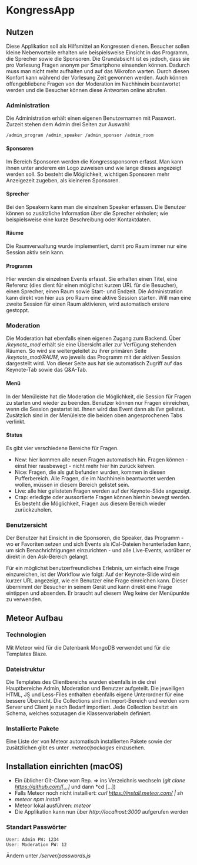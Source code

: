 # KongressApp

## Nutzen
Diese Applikation soll als Hilfsmittel an Kongressen dienen. Besucher sollen kleine Nebenvorteile erhalten wie beispielsweise Einsicht in das Programm, die Sprecher sowie die Sponsoren.
Die Grundabsicht ist es jedoch, dass sie pro Vorlesung Fragen anonym per Smartphone einsenden können.
Dadurch muss man nicht mehr aufhalten und auf das Mikrofon warten. Durch diesen Konfort kann während der Vorlesung Zeit gewonnen werden.
Auch können offengebliebene Fragen von der Moderation im Nachhinein beantwortet werden und die Besucher können diese Antworten online abrufen.

### Administration
Die Administration erhält einen eigenen Benutzernamen mit Passwort.
Zurzeit stehen dem Admin drei Seiten zur Auswahl:
```
/admin_program /admin_speaker /admin_sponsor /admin_room
```
#### Sponsoren
Im Bereich Sponsoren werden die Kongresssponsoren erfasst. Man kann ihnen unter anderem ein Logo zuweisen und wie lange dieses angezeigt werden soll.
So besteht die Möglichkeit, wichtigen Sponsoren mehr Anzeigezeit zugeben, als kleineren Sponsoren.
#### Sprecher
Bei den Speakern kann man die einzelnen Speaker erfassen. Die Benutzer können so zusätzliche Information über die Sprecher einholen;
wie beispielsweise eine kurze Beschreibung oder Kontaktdaten.
#### Räume
Die Raumverwaltung wurde implementiert, damit pro Raum immer nur eine Session aktiv sein kann.
#### Programm
Hier werden die einzelnen Events erfasst. Sie erhalten einen Titel, eine Referenz (dies dient für einen möglichst kurzen URL für die Besucher),
einen Sprecher, einen Raum sowie Start- und Endzeit.
Die Administration kann direkt von hier aus pro Raum eine aktive Session starten.
Will man eine zweite Session für einen Raum aktivieren, wird automatisch erstere gestoppt.

### Moderation
Die Moderation hat ebenfalls einen eigenen Zugang zum Backend. Über */keynote_mod* erhält sie eine Übersicht
aller zur Verfügung stehenden Räumen. So wird sie weitergeleitet zu ihrer primären Seite */keynote_mod/RAUM*,
wo jeweils das Programm mit der aktiven Session dargestellt wird.
Von dieser Seite aus hat sie automatisch Zugriff auf das Keynote-Tab sowie das Q&A-Tab.
#### Menü
In der Menüleiste hat die Moderation die Möglichkeit, die Session für Fragen zu starten und wieder zu beenden.
Benutzer können nur Fragen einreichen, wenn die Session gestartet ist. Ihnen wird das Event dann als *live* gelistet.
Zusätzlich sind in der Menüleiste die beiden oben angesprochenen Tabs verlinkt.
#### Status
Es gibt vier verschiedene Bereiche für Fragen.
* New: hier kommen alle neuen Fragen automatisch hin. Fragen können - einst hier rausbewegt - nicht mehr hier hin zurück kehren.
* Nice: Fragen, die als gut befunden wurden, kommen in diesen Pufferbereich. Alle Fragen, die im Nachhinein beantwortet werden wollen, müssen in diesem Bereich gelistet sein.
* Live: alle hier gelisteten Fragen werden auf der Keynote-Slide angezeigt.
* Crap: erledigte oder aussortierte Fragen können hierhin bewegt werden. Es besteht die Möglichkeit, Fragen aus diesem Bereich wieder zurückzuholen.

### Benutzersicht
Der Benutzer hat Einsicht in die Sponsoren, die Speaker, das Programm - wo er Favoriten setzen und sich Events als iCal-Dateien herunterladen kann,
um sich Benachrichtigungen einzurichten - und alle Live-Events, worüber er direkt in den Ask-Bereich gelangt.

Für ein möglichst benutzerfreundliches Erlebnis, um einfach eine Frage einzureichen, ist der Workflow wie folgt:
Auf der Keynote-Slide wird ein kurzer URL angezeigt, wie ein Benutzer eine Frage einreichen kann.
Dieser übernimmt der Besucher in seinem Gerät und kann direkt eine Frage eintippen und absenden. Er braucht auf diesem Weg keine der
Menüpunkte zu verwenden.

## Meteor Aufbau
### Technologien
Mit Meteor wird für die Datenbank MongoDB verwendet und für die Templates Blaze.

### Dateistruktur
Die Templates des Clientbereichs wurden ebenfalls in die drei Hauptbereiche Admin, Moderation und Benutzer aufgeteilt.
Die jeweiligen HTML, JS und Less-Files enthalten ebenfalls eigene Unterordner für eine bessere Übersicht.
Die Collections sind im Import-Bereich und werden vom Server und Client je nach Bedarf importiert.
Jede Collection besitzt ein Schema, welches sozusagen die Klassenvariabeln definiert.

### Installierte Pakete
Eine Liste der von Meteor automatisch installierten Pakete sowie der zusätzlichen gibt es unter *.meteor/packages* einzusehen.

## Installation einrichten (macOS)
* Ein üblicher Git-Clone vom Rep. => ins Verzeichnis wechseln (*git clone https://github.com/[...]* und dann *cd [...])
* Falls Meteor noch nicht installiert: *curl https://install.meteor.com/ | sh*
* *meteor npm install*
* Meteor lokal ausführen: *meteor*
* Die Applikation kann nun über *http://localhost:3000* aufgerufen werden

### Standart Passwörter
```
User: Admin PW: 1234
User: Moderation PW: 12
```
Ändern unter */server/passwords.js*
